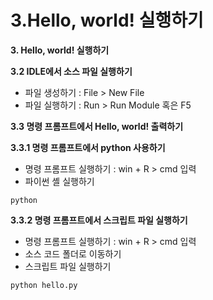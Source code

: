 # 3.Hello, world! 실행하기

**3. Hello, world! 실행하기**

**3.2 IDLE에서 소스 파일 실행하기**

- 파일 생성하기 : File > New File
- 파일 실행하기 : Run > Run Module 혹은 F5



**3.3 명령 프롬프트에서 Hello, world! 출력하기**

**3.3.1 명령 프롬프트에서 python 사용하기**

- 명령 프롬프트 실행하기 : win + R > cmd 입력
- 파이썬 셸 실행하기

```
python
```



**3.3.2 명령 프롬프트에서 스크립트 파일 실행하기**

- 명령 프롬프트 실행하기 : win + R > cmd 입력
- 소스 코드 폴더로 이동하기
- 스크립트 파일 실행하기

```
python hello.py
```